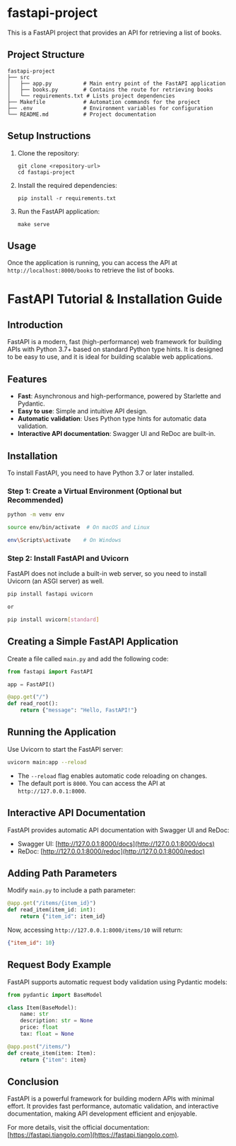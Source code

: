 # fastapi-project

This is a FastAPI project that provides an API for retrieving a list of books.

## Project Structure

```
fastapi-project
├── src
│   ├── app.py          # Main entry point of the FastAPI application
│   ├── books.py        # Contains the route for retrieving books
│   └── requirements.txt # Lists project dependencies
├── Makefile            # Automation commands for the project
├── .env                # Environment variables for configuration
└── README.md           # Project documentation
```

## Setup Instructions

1. Clone the repository:
   ```
   git clone <repository-url>
   cd fastapi-project
   ```

2. Install the required dependencies:
   ```
   pip install -r requirements.txt
   ```

3. Run the FastAPI application:
   ```
   make serve
   ```

## Usage

Once the application is running, you can access the API at `http://localhost:8000/books` to retrieve the list of books.

# FastAPI Tutorial & Installation Guide

## Introduction
FastAPI is a modern, fast (high-performance) web framework for building APIs with Python 3.7+ based on standard Python type hints. It is designed to be easy to use, and it is ideal for building scalable web applications.

## Features
- **Fast**: Asynchronous and high-performance, powered by Starlette and Pydantic.
- **Easy to use**: Simple and intuitive API design.
- **Automatic validation**: Uses Python type hints for automatic data validation.
- **Interactive API documentation**: Swagger UI and ReDoc are built-in.

## Installation
To install FastAPI, you need to have Python 3.7 or later installed.

### Step 1: Create a Virtual Environment (Optional but Recommended)
```sh
python -m venv env

source env/bin/activate  # On macOS and Linux

env\Scripts\activate    # On Windows
```

### Step 2: Install FastAPI and Uvicorn
FastAPI does not include a built-in web server, so you need to install Uvicorn (an ASGI server) as well.
```sh
pip install fastapi uvicorn

or 

pip install uvicorn[standard]
```

## Creating a Simple FastAPI Application
Create a file called `main.py` and add the following code:

```python
from fastapi import FastAPI

app = FastAPI()

@app.get("/")
def read_root():
    return {"message": "Hello, FastAPI!"}
```

## Running the Application
Use Uvicorn to start the FastAPI server:
```sh
uvicorn main:app --reload
```

- The `--reload` flag enables automatic code reloading on changes.
- The default port is `8000`. You can access the API at `http://127.0.0.1:8000`.

## Interactive API Documentation
FastAPI provides automatic API documentation with Swagger UI and ReDoc:
- Swagger UI: [http://127.0.0.1:8000/docs](http://127.0.0.1:8000/docs)
- ReDoc: [http://127.0.0.1:8000/redoc](http://127.0.0.1:8000/redoc)

## Adding Path Parameters
Modify `main.py` to include a path parameter:
```python
@app.get("/items/{item_id}")
def read_item(item_id: int):
    return {"item_id": item_id}
```
Now, accessing `http://127.0.0.1:8000/items/10` will return:
```json
{"item_id": 10}
```

## Request Body Example
FastAPI supports automatic request body validation using Pydantic models:
```python
from pydantic import BaseModel

class Item(BaseModel):
    name: str
    description: str = None
    price: float
    tax: float = None

@app.post("/items/")
def create_item(item: Item):
    return {"item": item}
```

## Conclusion
FastAPI is a powerful framework for building modern APIs with minimal effort. It provides fast performance, automatic validation, and interactive documentation, making API development efficient and enjoyable.

For more details, visit the official documentation: [https://fastapi.tiangolo.com](https://fastapi.tiangolo.com).

